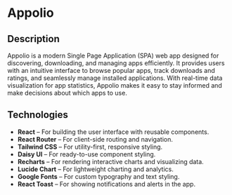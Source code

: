 # Appolio

## Description
Appolio is a modern Single Page Application (SPA) web app designed for discovering, downloading, and managing apps efficiently. It provides users with an intuitive interface to browse popular apps, track downloads and ratings, and seamlessly manage installed applications. With real-time data visualization for app statistics, Appolio makes it easy to stay informed and make decisions about which apps to use.

## Technologies
- **React** – For building the user interface with reusable components.  
- **React Router** – For client-side routing and navigation.  
- **Tailwind CSS** – For utility-first, responsive styling.  
- **Daisy UI** – For ready-to-use component styling.  
- **Recharts** – For rendering interactive charts and visualizing data.  
- **Lucide Chart** – For lightweight charting and analytics.  
- **Google Fonts** – For custom typography and text styling.  
- **React Toast** – For showing notifications and alerts in the app.
